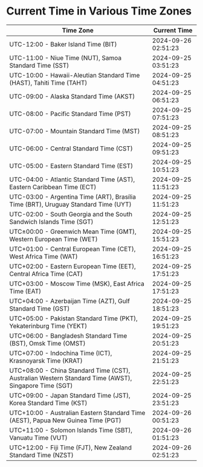 # Current Time in Various Time Zones

| Time Zone | Current Time |
|-----------|--------------|
| UTC-12:00 - Baker Island Time (BIT) | 2024-09-26 02:51:23 |
| UTC-11:00 - Niue Time (NUT), Samoa Standard Time (SST) | 2024-09-25 03:51:23 |
| UTC-10:00 - Hawaii-Aleutian Standard Time (HAST), Tahiti Time (TAHT) | 2024-09-25 04:51:23 |
| UTC-09:00 - Alaska Standard Time (AKST) | 2024-09-25 06:51:23 |
| UTC-08:00 - Pacific Standard Time (PST) | 2024-09-25 07:51:23 |
| UTC-07:00 - Mountain Standard Time (MST) | 2024-09-25 08:51:23 |
| UTC-06:00 - Central Standard Time (CST) | 2024-09-25 09:51:23 |
| UTC-05:00 - Eastern Standard Time (EST) | 2024-09-25 10:51:23 |
| UTC-04:00 - Atlantic Standard Time (AST), Eastern Caribbean Time (ECT) | 2024-09-25 11:51:23 |
| UTC-03:00 - Argentina Time (ART), Brasília Time (BRT), Uruguay Standard Time (UYT) | 2024-09-25 11:51:23 |
| UTC-02:00 - South Georgia and the South Sandwich Islands Time (SGT) | 2024-09-25 12:51:23 |
| UTC±00:00 - Greenwich Mean Time (GMT), Western European Time (WET) | 2024-09-25 15:51:23 |
| UTC+01:00 - Central European Time (CET), West Africa Time (WAT) | 2024-09-25 16:51:23 |
| UTC+02:00 - Eastern European Time (EET), Central Africa Time (CAT) | 2024-09-25 17:51:23 |
| UTC+03:00 - Moscow Time (MSK), East Africa Time (EAT) | 2024-09-25 17:51:23 |
| UTC+04:00 - Azerbaijan Time (AZT), Gulf Standard Time (GST) | 2024-09-25 18:51:23 |
| UTC+05:00 - Pakistan Standard Time (PKT), Yekaterinburg Time (YEKT) | 2024-09-25 19:51:23 |
| UTC+06:00 - Bangladesh Standard Time (BST), Omsk Time (OMST) | 2024-09-25 20:51:23 |
| UTC+07:00 - Indochina Time (ICT), Krasnoyarsk Time (KRAT) | 2024-09-25 21:51:23 |
| UTC+08:00 - China Standard Time (CST), Australian Western Standard Time (AWST), Singapore Time (SGT) | 2024-09-25 22:51:23 |
| UTC+09:00 - Japan Standard Time (JST), Korea Standard Time (KST) | 2024-09-25 23:51:23 |
| UTC+10:00 - Australian Eastern Standard Time (AEST), Papua New Guinea Time (PGT) | 2024-09-26 00:51:23 |
| UTC+11:00 - Solomon Islands Time (SBT), Vanuatu Time (VUT) | 2024-09-26 01:51:23 |
| UTC+12:00 - Fiji Time (FJT), New Zealand Standard Time (NZST) | 2024-09-26 02:51:23 |
